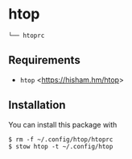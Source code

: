 # htop
    └── htoprc

## Requirements
- `htop` <<https://hisham.hm/htop>>

## Installation
You can install this package with

    $ rm -f ~/.config/htop/htoprc
    $ stow htop -t ~/.config/htop
